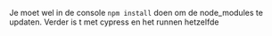 Je moet wel in de console ```npm install``` doen om de node_modules te updaten. 
Verder is t met cypress en het runnen hetzelfde
